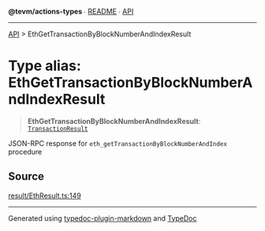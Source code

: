 **@tevm/actions-types** ∙ [README](../README.md) ∙ [API](../API.md)

***

[API](../API.md) > EthGetTransactionByBlockNumberAndIndexResult

# Type alias: EthGetTransactionByBlockNumberAndIndexResult

> **EthGetTransactionByBlockNumberAndIndexResult**: [`TransactionResult`](TransactionResult.md)

JSON-RPC response for `eth_getTransactionByBlockNumberAndIndex` procedure

## Source

[result/EthResult.ts:149](https://github.com/evmts/tevm-monorepo/blob/main/packages/actions-types/src/result/EthResult.ts#L149)

***
Generated using [typedoc-plugin-markdown](https://www.npmjs.com/package/typedoc-plugin-markdown) and [TypeDoc](https://typedoc.org/)
